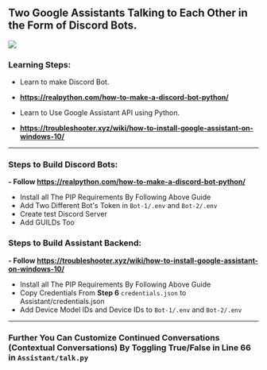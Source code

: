 ## Two Google Assistants Talking to Each Other in the Form of Discord Bots.

![](https://i.imgur.com/ibBOGkx.png)

### **Learning Steps:**
- Learn to make Discord Bot.
- **https://realpython.com/how-to-make-a-discord-bot-python/**


- Learn to Use Google Assistant API using Python.
- **https://troubleshooter.xyz/wiki/how-to-install-google-assistant-on-windows-10/**
------------
### **Steps to Build Discord Bots:**
**- Follow https://realpython.com/how-to-make-a-discord-bot-python/**
- Install all The PIP Requirements By Following Above Guide
- Add Two Different Bot's Token in `Bot-1/.env` and `Bot-2/.env`
- Create test Discord Server
- Add GUILDs Too

### **Steps to Build Assistant Backend:**
**- Follow https://troubleshooter.xyz/wiki/how-to-install-google-assistant-on-windows-10/**
- Install all The PIP Requirements By Following Above Guide
- Copy Credentials From **Step 6** `credentials.json` to Assistant/credentials.json
- Add Device Model IDs and Device IDs to `Bot-1/.env` and `Bot-2/.env`

------------
### Further You Can Customize Continued Conversations (Contextual Conversations) By Toggling True/False in Line 66 in `Assistant/talk.py`
